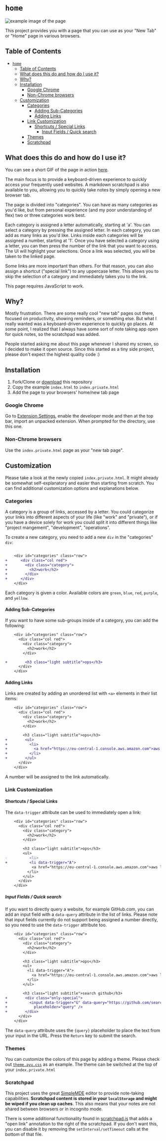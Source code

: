 # `home`

![example image of the page](docs/example.png)

This project provides you with a page that you can use as your "New Tab" or "Home" page in various browsers.

## Table of Contents

- [`home`](#home)
  - [Table of Contents](#table-of-contents)
  - [What does this do and how do I use it?](#what-does-this-do-and-how-do-i-use-it)
  - [Why?](#why)
  - [Installation](#installation)
    - [Google Chrome](#google-chrome)
    - [Non-Chrome browsers](#non-chrome-browsers)
  - [Customization](#customization)
    - [Categories](#categories)
      - [Adding Sub-Categories](#adding-sub-categories)
      - [Adding Links](#adding-links)
    - [Link Customization](#link-customization)
      - [Shortcuts / Special Links](#shortcuts--special-links)
        - [Input Fields / Quick search](#input-fields--quick-search)
    - [Themes](#themes)
    - [Scratchpad](#scratchpad)

## What does this do and how do I use it?

You can see a short GIF of the page in action [here](./docs/usage.gif).

The main focus is to provide a keyboard-driven experience to quickly access your frequently used websites. A markdown
scratchpad is also available to you, allowing you to quickly take notes by simply opening a new browser tab.

The page is divided into "categories". You can have as many categories as you'd like, but from personal experience (and
my poor understanding of flex) two or three categories work best.

Each category is assigned a letter automatically, starting at 'a'. You can select a category by pressing the assigned letter.
In each category, you can add as many links as you'd like. Links inside each categories will be assigned a number, starting at '1'.
Once you have selected a category using a letter, you can then press the number of the link that you want to access. The UI will
highlight your selections.
Once a link was selected, you will be taken to the linked page.

Some links are more important than others. For that reason, you can also assign a shortcut ("special link") to any uppercase letter.
This allows you to skip the selection of a category and immediately takes you to the link.

This page requires JavaScript to work.

## Why?

Mostly frustration. There are some really cool "new tab" pages out there, focused on productivity, showing reminders, or something else.
But what I really wanted was a keyboard-driven experience to quickly go places. At some point, I realized that I always have some sort of
note taking app open for quick notes, so the scratchpad was added.

People started asking me about this page whenever I shared my screen, so I decided to make it open source.
Since this started as a tiny side project, please don't expect the highest quality code :)

## Installation

1. Fork/Clone or [download](https://github.com/Rukenshia/home/archive/refs/heads/main.zip) this repository
2. Copy the example `index.html` to `index.private.html`
3. Add the page to your browsers' home/new tab page

### Google Chrome

Go to [Extension Settings](chrome://extensions), enable the developer mode and then at the top bar, import an unpacked extension.
When prompted for the directory, use this one.

### Non-Chrome browsers

Use the `index.private.html` page as your "new tab page".

## Customization

Please take a look at the newly copied `index.private.html`. It might already be somewhat self-explanatory and easier than starting from scratch.
You can find additional customization options and explanations below.

### Categories

A category is a group of links, accessed by a letter. You could categorize your links into different aspects of your life (like "work" and "private"), or if
you have a device solely for work you could split it into different things like "project mangement", "development", "operations".

To create a new category, you need to add a new `div` in the "categories" `div`:

```diff

    <div id="categories" class="row">
+      <div class="col red">
+        <div class="category">
+          <h2>work</h2>
+        </div>
+      </div>
    </div>
```

Each category is given a color. Available colors are `green`, `blue`, `red`, `purple`, and `yellow`.

#### Adding Sub-Categories

If you want to have some sub-groups inside of a category, you can add the following:

```diff
    <div id="categories" class="row">
      <div class="col red">
        <div class="category">
          <h2>work</h2>
        </div>

+        <h3 class="light subtitle">ops</h3>
      </div>
    </div>
```

#### Adding Links

Links are created by adding an unordered list with `<a>` elements in their list items:

```diff
    <div id="categories" class="row">
      <div class="col red">
        <div class="category">
          <h2>work</h2>
        </div>

        <h3 class="light subtitle">ops</h3>
+        <ul>
+          <li>
+            <a href="https://eu-central-1.console.aws.amazon.com">aws login</a>
+          </li>
+        </ul>
      </div>
    </div>
```

A number will be assigned to the link automatically.

### Link Customization

#### Shortcuts / Special Links

The `data-trigger` attribute can be used to immediately open a link:

```diff
    <div id="categories" class="row">
      <div class="col red">
        <div class="category">
          <h2>work</h2>
        </div>

        <h3 class="light subtitle">ops</h3>
        <ul>
-          <li>
+          <li data-trigger="A">
            <a href="https://eu-central-1.console.aws.amazon.com">aws login</a>
          </li>
        </ul>
      </div>
    </div>
```

##### Input Fields / Quick search

If you want to directly query a website, for example GitHub.com, you can add an input field with a `data-query` attribute in the list of links.
Please note that input fields currently do not support being assigned a number directly, so you need to use the `data-trigger` attribute too.

```diff
    <div id="categories" class="row">
      <div class="col red">
        <div class="category">
          <h2>work</h2>
        </div>

        <h3 class="light subtitle">ops</h3>
        <ul>
          <li data-trigger="A">
            <a href="https://eu-central-1.console.aws.amazon.com">aws login</a>
          </li>
        </ul>

        <h3 class="light subtitle">search github</h3>
+        <div class="only-special">
+          <input data-trigger="G" data-query="https://github.com/search?q={query}" type="text"
+            placeholder="query" />
+        </div>
      </div>
    </div>
```

The `data-query` attribute uses the `{query}` placeholder to place the text from your input in the URL.
Press the `Return` key to submit the search.

### Themes

You can customize the colors of this page by adding a theme. Please check out [`theme.ayu.css`](assets/css/theme.ayu.css) as an example. The theme can be switched at the
top of your `index.private.html`

### Scratchpad

This project uses the great [SimpleMDE](https://simplemde.com) editor to provide note-taking capabilities. **Scratchpad content is stored in your `localStorage` and might be wiped if you clean
up caches**. This also means that your notes are not shared between browsers or in incognito mode.

There is some additional functionality found in [scratchpad.js](./assets/js/scratchpad.js) that adds a "open link" annotation to the right of the scratchpad. If you don't want this, you can disable
it by removing the `setInterval/setTimeout` calls at the bottom of that file.
